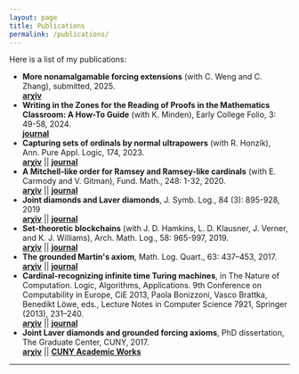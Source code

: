 ```yaml
---
layout: page
title: Publications
permalink: /publications/
---
```


Here is a list of my publications:
* **More nonamalgamable forcing extensions** (with C. Weng and C. Zhang), submitted, 2025.  
  [**arχiv**](https://doi.org/10.48550/arXiv.2505.22372)
* **Writing in the Zones for the Reading of Proofs in the Mathematics Classroom: A How-To Guide** (with K. Minden), Early College Folio, 3: 49-58, 2024.  
  [**journal**](https://digitalcommons.bard.edu/earlycollegefolio/vol3/iss1/5/)
* **Capturing sets of ordinals by normal ultrapowers** (with R. Honzík), Ann. Pure Appl. Logic, 174, 2023.  
  [**arχiv**](https://arxiv.org/abs/1902.10638) \|\| [**journal**](https://doi.org/10.1016/j.apal.2023.103261)
* **A Mitchell-like order for Ramsey and Ramsey-like cardinals** (with E. Carmody and V. Gitman), Fund. Math., 248: 1-32, 2020.  
  [**arχiv**](https://arxiv.org/abs/1609.07645) \|\| [**journal**](https://www.impan.pl/en/publishing-house/journals-and-series/fundamenta-mathematicae/all/248/1/113217/a-mitchell-like-order-for-ramsey-and-ramsey-like-cardinals)
* **Joint diamonds and Laver diamonds**, J. Symb. Log., 84 (3): 895-928, 2019     
  [**arχiv**](https://arxiv.org/abs/1708.02145) \|\| [**journal**](https://www.cambridge.org/core/journals/journal-of-symbolic-logic/article/abs/joint-diamonds-and-laver-diamonds/D57869E486DDDED1F7C9FB43FE2F03DD)
* **Set-theoretic blockchains** (with J. D. Hamkins, L. D. Klausner, J. Verner, and K. J. Williams), Arch. Math. Log., 58: 965-997, 2019.  
  [**arχiv**](https://arxiv.org/abs/1808.01509) \|\| [**journal**](https://link.springer.com/article/10.1007%2Fs00153-019-00672-z)
* **The grounded Martin's axiom**, Math. Log. Quart., 63: 437–453, 2017.  
  [**arχiv**](https://arxiv.org/abs/1610.03862) \|\| [**journal**](http://onlinelibrary.wiley.com/doi/10.1002/malq.201600097/abstract)
* **Cardinal-recognizing infinite time Turing machines**, in The Nature of Computation. Logic, Algorithms, Applications. 9th Conference on Computability in Europe, CiE 2013, Paola Bonizzoni, Vasco Brattka, Benedikt Löwe, eds., Lecture Notes in Computer Science 7921, Springer (2013), 231–240.  
  [**arχiv**](http://arxiv.org/abs/1310.5590) \|\| [**journal**](http://link.springer.com/chapter/10.1007%2F978-3-642-39053-1_27)
* **Joint Laver diamonds and grounded forcing axioms**, PhD dissertation, The Graduate Center, CUNY, 2017.  
  [**arχiv**](https://arxiv.org/abs/1705.04422) \|\| [**CUNY Academic Works**](https://academicworks.cuny.edu/gc_etds/2122/)
  
---------------
